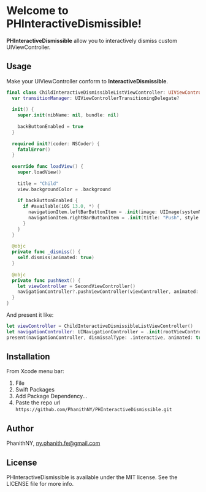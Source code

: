 # Welcome to PHInteractiveDismissible!

**PHInteractiveDismissible** allow you to interactively dismiss custom UIViewController.


## Usage
Make your UIViewController conform to **InteractiveDismissible**.

``` swift
final class ChildInteractiveDismissibleListViewController: UIViewController, InteractivePresentable {
  var transitionManager: UIViewControllerTransitioningDelegate?
  
  init() {
    super.init(nibName: nil, bundle: nil)
    
    backButtonEnabled = true
  }
  
  required init?(coder: NSCoder) {
    fatalError()
  }
  
  override func loadView() {
    super.loadView()
    
    title = "Child"
    view.backgroundColor = .background
   
    if backButtonEnabled {
      if #available(iOS 13.0, *) {
        navigationItem.leftBarButtonItem = .init(image: UIImage(systemName: "chevron.left"), style: .plain, target: self, action: #selector(_dismiss))
        navigationItem.rightBarButtonItem = .init(title: "Push", style: .plain, target: self, action: #selector(pushNext))
      }
    }
  }
  
  @objc
  private func _dismiss() {
    self.dismiss(animated: true)
  }
  
  @objc
  private func pushNext() {
    let viewController = SecondViewController()
    navigationController?.pushViewController(viewController, animated: true)
  }
}
```

And present it like:
``` swift 
let viewController = ChildInteractiveDismissibleListViewController()
let navigationController: UINavigationController = .init(rootViewController: viewController)
present(navigationController, dismissalType: .interactive, animated: true)
```

## Installation
From Xcode menu bar:
1.  File
2.  Swift Packages
3.  Add Package Dependency...
4.  Paste the repo url  `https://github.com/PhanithNY/PHInteractiveDismissible.git`

## Author
PhanithNY, [ny.phanith.fe@gmail.com](mailto:ny.phanith.fe@gmail.com)

## License
PHInteractiveDismissible is available under the MIT license. See the LICENSE file for more info.
